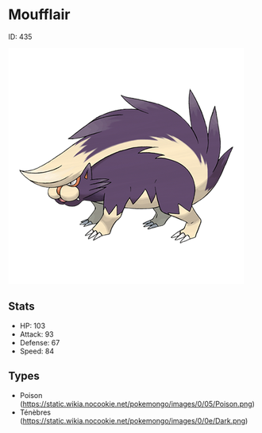 # Moufflair


ID: 435

![](https://raw.githubusercontent.com/PokeAPI/sprites/master/sprites/pokemon/other/official-artwork/435.png "Moufflair")

## Stats


 - HP: 103
 - Attack: 93
 - Defense: 67
 - Speed: 84

## Types


 - Poison (https://static.wikia.nocookie.net/pokemongo/images/0/05/Poison.png)
 - Ténèbres (https://static.wikia.nocookie.net/pokemongo/images/0/0e/Dark.png)
